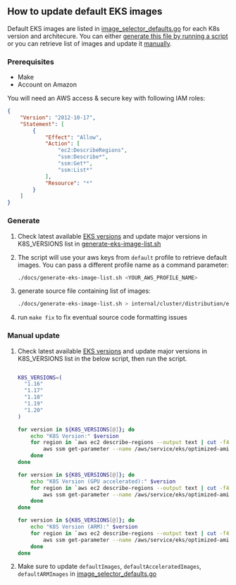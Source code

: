 ## How to update default EKS images

Default EKS images are listed in [image_selector_defaults.go](https://github.com/banzaicloud/pipeline/blob/master/internal/cluster/distribution/eks/image_selector_defaults.go) for each K8s version and architecure.
You can either [generate this file by running a script](#markdown-header-generate) or you can retrieve list of images and update it [manually](#markdown-header-manual-update).

### Prerequisites

- Make
- Account on Amazon

You will need an AWS access & secure key with following IAM roles:

```json
{
    "Version": "2012-10-17",
    "Statement": [
        {
            "Effect": "Allow",
            "Action": [
                "ec2:DescribeRegions",
                "ssm:Describe*",
                "ssm:Get*",
                "ssm:List*"
            ],
            "Resource": "*"
        }
    ]
}
```

### Generate

1. Check latest available [EKS versions](https://docs.aws.amazon.com/eks/latest/userguide/kubernetes-versions.html)
   and update major versions in K8S_VERSIONS list in [generate-eks-image-list.sh](generate-eks-image-list.sh)

1. The script will use your aws keys from `default` profile to retrieve default images.
   You can pass a different profile name as a command parameter:

    ```bash
    ./docs/generate-eks-image-list.sh <YOUR_AWS_PROFILE_NAME>
    ```

1. generate source file containing list of images:

    ```bash
    ./docs/generate-eks-image-list.sh > internal/cluster/distribution/eks/image_selector_defaults.go
    ```

1. run `make fix` to fix eventual source code formatting issues

### Manual update

1. Check latest available [EKS versions](https://docs.aws.amazon.com/eks/latest/userguide/kubernetes-versions.html)
   and update major versions in K8S_VERSIONS list in the below script, then run the script.

    ```bash

    K8S_VERSIONS=(
      "1.16"
      "1.17"
      "1.18"
      "1.19"
      "1.20"
    )

    for version in ${K8S_VERSIONS[@]}; do
        echo "K8S Version:" $version
        for region in `aws ec2 describe-regions --output text | cut -f4 | sort -V`; do
            aws ssm get-parameter --name /aws/service/eks/optimized-ami/${version}/amazon-linux-2/recommended/image_id --region ${region} --query Parameter.Value --output text | xargs -I "{}" echo \"$region\": \"{}\",
        done
    done

    for version in ${K8S_VERSIONS[@]}; do
        echo "K8S Version (GPU accelerated):" $version
        for region in `aws ec2 describe-regions --output text | cut -f4 | sort -V`; do
            aws ssm get-parameter --name /aws/service/eks/optimized-ami/${version}/amazon-linux-2-gpu/recommended/image_id --region ${region} --query Parameter.Value --output text | xargs -I "{}" echo \"$region\": \"{}\",
        done
    done

    for version in ${K8S_VERSIONS[@]}; do
        echo "K8S Version (ARM):" $version
        for region in `aws ec2 describe-regions --output text | cut -f4 | sort -V`; do
            aws ssm get-parameter --name /aws/service/eks/optimized-ami/${version}/amazon-linux-2-arm64/recommended/image_id --region ${region} --query Parameter.Value --output text | xargs -I "{}" echo \"$region\": \"{}\",
        done
    done
    ```

1. Make sure to update `defaultImages`, `defaultAcceleratedImages`, `defaultARMImages` in [image_selector_defaults.go](https://github.com/banzaicloud/pipeline/blob/master/internal/cluster/distribution/eks/image_selector_defaults.go)
